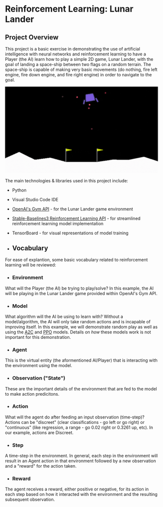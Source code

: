 # Reinforcement Learning: Lunar Lander
## Project Overview
This project is a basic exercise in demonstrating the use of artificial intelligence with neural networks and reinforcement learning to have a Player (the AI) learn how to play a simple 2D game, Lunar Lander, with the goal of landing a space-ship between two flags on a random terrain. The space-ship is capable of making very basic movements (do nothing, fire left engine, fire down engine, and fire right engine) in order to navigate to the goal. 

![Lunar Lander example GIF](./assets/images/lunar_lander_example.gif)

The main technologies & libraries used in this project include:
- Python
- Visual Studio Code IDE
- [OpenAI's Gym API](https://github.com/openai/gym) - for the Lunar Lander game environment
- [Stable-Baselines3 Reinforcement Learning API](https://github.com/DLR-RM/stable-baselines3) - for streamlined reinforcement learning model implementation
- TensorBoard - for visual representations of model training

- ## Vocabulary
For ease of explantion, some basic vocabulary related to reinforcement learning will be reviewed: 

- ### Environment
What will the Player (the AI) be trying to play/solve? In this example, the AI will be playing in the Lunar Lander game provided within OpenAI's Gym API.

- ### Model 
What algorithm will the AI be using to learn with? Without a model/algorithm, the AI will only take random actions and is incapable of improving itself. In this example, we will demonstrate random play as well as using the [A2C](https://stable-baselines3.readthedocs.io/en/master/modules/a2c.html) and [PPO](https://stable-baselines3.readthedocs.io/en/master/modules/ppo.html) models. Details on *how* these models work is not important for this demonstration. 

- ### Agent
This is the virtual entity (the aformentioned AI/Player) that is interacting with the environment using the model.

- ### Observation ("State")
These are the important details of the environment that are fed to the model to make action predicitons. 

- ### Action 
What will the agent do after feeding an input observation (time-step)?
Actions can be "discreet" (clear classifications - go left or go right) or "continuous" (like regression, a range - go 0.02 right or 0.3261 up, etc). In our example, actions are Discreet.

- ### Step
A time-step in the environment. In general, each step in the environment will result in an Agent action in that environment followed by a new observation and a "reward" for the action taken. 

- ### Reward
The agent receives a reward, either positive or negative, for its action in each step based on how it interacted with the environment and the resulting subsequent observation.


